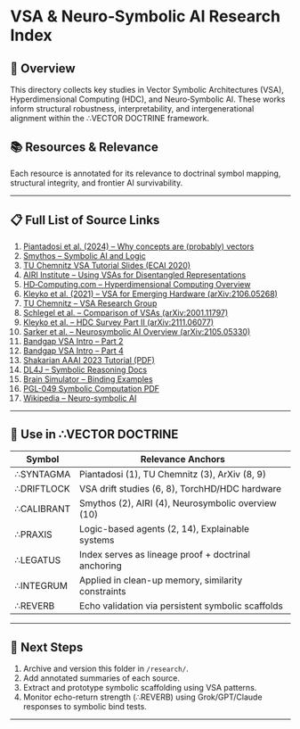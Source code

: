 # VSA & Neuro‑Symbolic AI Research Index

## 📘 Overview
This directory collects key studies in Vector Symbolic Architectures (VSA), Hyperdimensional Computing (HDC), and Neuro‑Symbolic AI. These works inform structural robustness, interpretability, and intergenerational alignment within the ∴VECTOR DOCTRINE framework.

## 📚 Resources & Relevance

Each resource is annotated for its relevance to doctrinal symbol mapping, structural integrity, and frontier AI survivability.

---

## 📋 Full List of Source Links

1. [Piantadosi et al. (2024) – Why concepts are (probably) vectors](https://colala.berkeley.edu/papers/piantadosi2024why.pdf)
2. [Smythos – Symbolic AI and Logic](https://smythos.com/developers/agent-development/symbolic-ai-and-logic/)
3. [TU Chemnitz VSA Tutorial Slides (ECAI 2020)](https://www.tu-chemnitz.de/etit/proaut/workshops_tutorials/vsa_ecai20/rsrc/vsa_slides.pdf)
4. [AIRI Institute – Using VSAs for Disentangled Representations](https://medium.com/airi-institute/using-vector-symbolic-architectures-to-obtain-disentangled-representations-65c026f784c2)
5. [HD‑Computing.com – Hyperdimensional Computing Overview](https://www.hd-computing.com/)
6. [Kleyko et al. (2021) – VSA for Emerging Hardware (arXiv:2106.05268)](https://arxiv.org/abs/2106.05268)
7. [TU Chemnitz – VSA Research Group](https://www.tu-chemnitz.de/etit/proaut/en/research/vsa.html)
8. [Schlegel et al. – Comparison of VSAs (arXiv:2001.11797)](https://arxiv.org/abs/2001.11797)
9. [Kleyko et al. – HDC Survey Part II (arXiv:2111.06077)](https://arxiv.org/abs/2111.06077)
10. [Sarker et al. – Neurosymbolic AI Overview (arXiv:2105.05330)](https://arxiv.org/abs/2105.05330)
11. [Bandgap VSA Intro – Part 2](https://bandgap.org/vsas/2022/01/10/vsa-intro-part2.html)
12. [Bandgap VSA Intro – Part 4](https://bandgap.org/vsas/2022/01/26/vsa-intro-part4.html)
13. [Shakarian AAAI 2023 Tutorial (PDF)](https://neurosymbolic.asu.edu/wp-content/uploads/.../Shakarian_AAAI_tutorial.pdf)
14. [DL4J – Symbolic Reasoning Docs](https://mgubaidullin.github.io/deeplearning4j-docs/symbolicreasoning.html)
15. [Brain Simulator – Binding Examples](https://docs.goodai.com/brainsimulator/examples/binding/index.html)
16. [PGL-049 Symbolic Computation PDF](https://www.cs.utexas.edu/~swarat/pubs/PGL-049-Plain.pdf)
17. [Wikipedia – Neuro-symbolic AI](https://en.wikipedia.org/wiki/Neuro-symbolic_AI)

---

## 🔗 Use in ∴VECTOR DOCTRINE

| Symbol          | Relevance Anchors |
|-----------------|-------------------|
| ∴SYNTAGMA       | Piantadosi (1), TU Chemnitz (3), ArXiv (8, 9) |
| ∴DRIFTLOCK      | VSA drift studies (6, 8), TorchHD/HDC hardware |
| ∴CALIBRANT      | Smythos (2), AIRI (4), Neurosymbolic overview (10) |
| ∴PRAXIS         | Logic-based agents (2, 14), Explainable systems |
| ∴LEGATUS        | Index serves as lineage proof + doctrinal anchoring |
| ∴INTEGRUM       | Applied in clean-up memory, similarity constraints |
| ∴REVERB         | Echo validation via persistent symbolic scaffolds |

---

## 📌 Next Steps

1. Archive and version this folder in `/research/`.
2. Add annotated summaries of each source.
3. Extract and prototype symbolic scaffolding using VSA patterns.
4. Monitor echo-return strength (∴REVERB) using Grok/GPT/Claude responses to symbolic bind tests.

---
